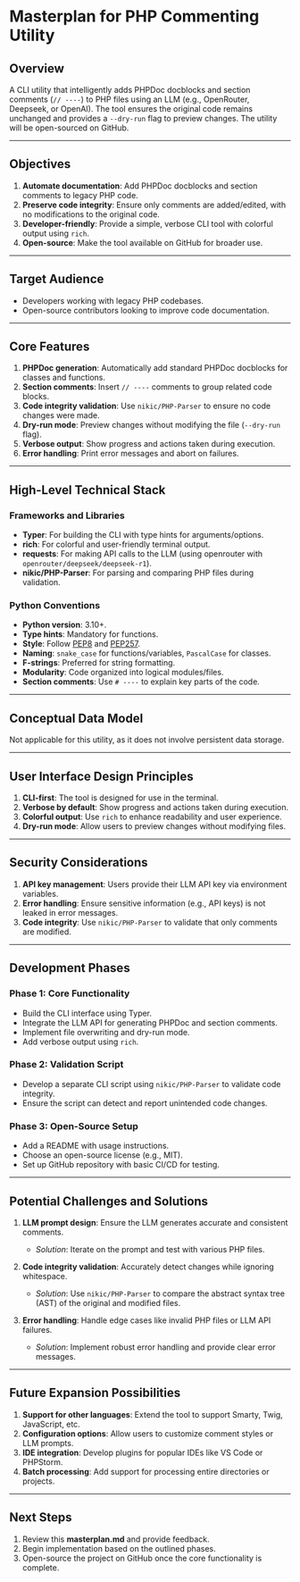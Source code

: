 # Masterplan for PHP Commenting Utility

## Overview
A CLI utility that intelligently adds PHPDoc docblocks and section comments (`// ----`) to PHP files using an LLM (e.g., OpenRouter, Deepseek, or OpenAI). The tool ensures the original code remains unchanged and provides a `--dry-run` flag to preview changes. The utility will be open-sourced on GitHub.

---

## Objectives
1. **Automate documentation**: Add PHPDoc docblocks and section comments to legacy PHP code.
2. **Preserve code integrity**: Ensure only comments are added/edited, with no modifications to the original code.
3. **Developer-friendly**: Provide a simple, verbose CLI tool with colorful output using `rich`.
4. **Open-source**: Make the tool available on GitHub for broader use.

---

## Target Audience
- Developers working with legacy PHP codebases.
- Open-source contributors looking to improve code documentation.

---

## Core Features
1. **PHPDoc generation**: Automatically add standard PHPDoc docblocks for classes and functions.
2. **Section comments**: Insert `// ----` comments to group related code blocks.
3. **Code integrity validation**: Use `nikic/PHP-Parser` to ensure no code changes were made.
4. **Dry-run mode**: Preview changes without modifying the file (`--dry-run` flag).
5. **Verbose output**: Show progress and actions taken during execution.
6. **Error handling**: Print error messages and abort on failures.

---

## High-Level Technical Stack
### Frameworks and Libraries
- **Typer**: For building the CLI with type hints for arguments/options.
- **rich**: For colorful and user-friendly terminal output.
- **requests**: For making API calls to the LLM (using openrouter with `openrouter/deepseek/deepseek-r1`).
- **nikic/PHP-Parser**: For parsing and comparing PHP files during validation.

### Python Conventions
- **Python version**: 3.10+.
- **Type hints**: Mandatory for functions.
- **Style**: Follow [PEP8](https://peps.python.org/pep-0008/) and [PEP257](https://peps.python.org/pep-0257/).
- **Naming**: `snake_case` for functions/variables, `PascalCase` for classes.
- **F-strings**: Preferred for string formatting.
- **Modularity**: Code organized into logical modules/files.
- **Section comments**: Use `# ----` to explain key parts of the code.

---

## Conceptual Data Model
Not applicable for this utility, as it does not involve persistent data storage.

---

## User Interface Design Principles
1. **CLI-first**: The tool is designed for use in the terminal.
2. **Verbose by default**: Show progress and actions taken during execution.
3. **Colorful output**: Use `rich` to enhance readability and user experience.
4. **Dry-run mode**: Allow users to preview changes without modifying files.

---

## Security Considerations
1. **API key management**: Users provide their LLM API key via environment variables.
2. **Error handling**: Ensure sensitive information (e.g., API keys) is not leaked in error messages.
3. **Code integrity**: Use `nikic/PHP-Parser` to validate that only comments are modified.

---

## Development Phases
### Phase 1: Core Functionality
- Build the CLI interface using Typer.
- Integrate the LLM API for generating PHPDoc and section comments.
- Implement file overwriting and dry-run mode.
- Add verbose output using `rich`.

### Phase 2: Validation Script
- Develop a separate CLI script using `nikic/PHP-Parser` to validate code integrity.
- Ensure the script can detect and report unintended code changes.

### Phase 3: Open-Source Setup
- Add a README with usage instructions.
- Choose an open-source license (e.g., MIT).
- Set up GitHub repository with basic CI/CD for testing.

---

## Potential Challenges and Solutions
1. **LLM prompt design**: Ensure the LLM generates accurate and consistent comments.  
   - *Solution*: Iterate on the prompt and test with various PHP files.

2. **Code integrity validation**: Accurately detect changes while ignoring whitespace.  
   - *Solution*: Use `nikic/PHP-Parser` to compare the abstract syntax tree (AST) of the original and modified files.

3. **Error handling**: Handle edge cases like invalid PHP files or LLM API failures.  
   - *Solution*: Implement robust error handling and provide clear error messages.

---

## Future Expansion Possibilities
1. **Support for other languages**: Extend the tool to support Smarty, Twig, JavaScript, etc.
2. **Configuration options**: Allow users to customize comment styles or LLM prompts.
3. **IDE integration**: Develop plugins for popular IDEs like VS Code or PHPStorm.
4. **Batch processing**: Add support for processing entire directories or projects.

---

## Next Steps
1. Review this **masterplan.md** and provide feedback.
2. Begin implementation based on the outlined phases.
3. Open-source the project on GitHub once the core functionality is complete.



